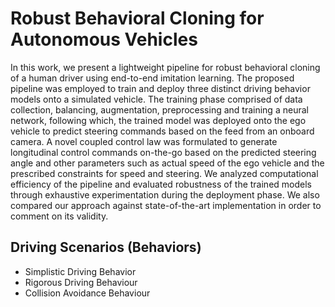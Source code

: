 # Robust Behavioral Cloning for Autonomous Vehicles

In this work, we present a lightweight pipeline for robust behavioral cloning of a human driver using end-to-end imitation learning. The proposed pipeline was employed to train and deploy three distinct driving behavior models onto a simulated vehicle. The training phase comprised of data collection, balancing, augmentation, preprocessing and training a neural network, following which, the trained model was deployed onto the ego vehicle to predict steering commands based on the feed from an onboard camera. A novel coupled control law was formulated to generate longitudinal control commands on-the-go based on the predicted steering angle and other parameters such as actual speed of the ego vehicle and the prescribed constraints for speed and steering. We analyzed computational efficiency of the pipeline and evaluated robustness of the trained models through exhaustive experimentation during the deployment phase. We also compared our approach against state-of-the-art implementation in order to comment on its validity.

## Driving Scenarios (Behaviors)
- Simplistic Driving Behavior
- Rigorous Driving Behaviour
- Collision Avoidance Behaviour
